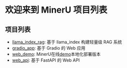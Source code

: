 # 欢迎来到 MinerU 项目列表

## 项目列表

- [llama_index_rag](./llama_index_rag/README_zh-CN.md): 基于 llama_index 构建轻量级 RAG 系统
- [gradio_app](./gradio_app/README_zh-CN.md): 基于 Gradio 的 Web 应用
- [web_demo](./web_demo/README_zh-CN.md): MinerU在线[demo](https://opendatalab.com/OpenSourceTools/Extractor/PDF/)本地化部署版本
- [web_api](./web_api/README.md): 基于 FastAPI 的 Web API

